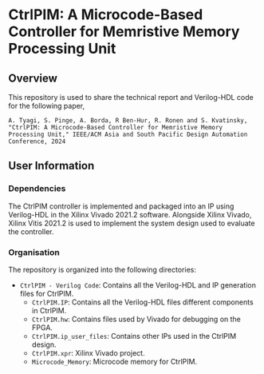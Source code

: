 # CtrlPIM: A Microcode-Based Controller for Memristive Memory Processing Unit
## Overview
This repository is used to share the technical report and Verilog-HDL code for the following paper,

`A. Tyagi, S. Pinge, A. Borda, R Ben-Hur, R. Ronen and S. Kvatinsky, "CtrlPIM: A Microcode-Based Controller for Memristive Memory Processing Unit," IEEE/ACM Asia and South Pacific Design Automation Conference, 2024` 

## User Information
### Dependencies
The CtrlPIM controller is implemented and packaged into an IP using Verilog-HDL in the Xilinx Vivado 2021.2 software. Alongside Xilinx Vivado, Xilinx Vitis 2021.2 is used to implement the system design used to evaluate the controller.

### Organisation
The repository is organized into the following directories:
- `CtrlPIM - Verilog Code`: Contains all the Verilog-HDL and IP generation files for CtrlPIM.
  - `CtrlPIM.IP`: Contains all the Verilog-HDL files different components in CtrlPIM.
  - `CtrlPIM.hw`: Contains files used by Vivado for debugging on the FPGA.
  - `CtrlPIM.ip_user_files`: Contains other IPs used in the CtrlPIM design.
  - `CtrlPIM.xpr`: Xilinx Vivado project.
  - `Microcode_Memory`: Microcode memory for CtrlPIM.
